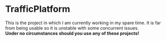 # TrafficPlatform

This is the project in which I am currently working in my spare time. It is far from being usable so it is unstable with some concurrent issues.  
**Under no circumstances should you use any of these projects!**
 
